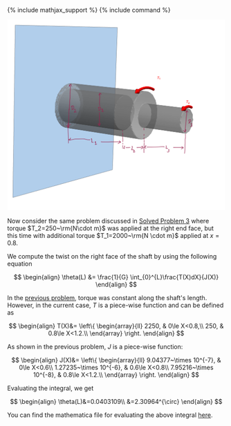 {% include mathjax_support %}
{% include command %}

![](Images/SP4.png)

Now consider the same problem discussed in [Solved Problem 3](SP3.md) where torque $T_2=250~\rm{N\cdot m}$ was applied at the right end face, but this time with additional torque $T_1=2000~\rm{N \cdot m}$ applied at $x=0.8$.

We compute the twist on the right face of the shaft by using the following equation

$$
\begin{align}
\theta(L)
&=
\frac{1}{G}
\int_{0}^{L}\frac{T(X)dX}{J(X)}
\end{align}
$$

In the [previous problem](SP3.md), torque was constant along the shaft's length. However, in the current case,  $T$ is a piece-wise function and can be defined as

$$
\begin{align}
T(X)&=
\left\{
\begin{array}{ll}
2250, & 0\le X<0.8,\\
250, & 0.8\le X<1.2.\\
\end{array}
\right.
\end{align}
$$

As shown in the previous problem, $J$ is a piece-wise function: 


$$
\begin{align}
J(X)&=
\left\{
\begin{array}{ll}
9.04377~\times 10^{-7}, & 0\le X<0.6\\
1.27235~\times 10^{-6}, & 0.6\le X<0.8\\
7.95216~\times 10^{-8}, & 0.8\le X<1.2.\\ 
\end{array}
\right.
\end{align}
$$

Evaluating the integral, we get

$$
\begin{align}
\theta(L)&=0.0403109\\
&=2.30964^{\circ}
\end{align}
$$

You can find the mathematica file for evaluating the above integral [here](./WFiles/SP4.nb).